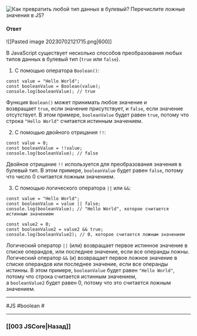 ![Как превратить любой тип данных в булевый? Перечислите ложные значения в JS?](https://youtu.be/CjdCxxqObaM?t=368)

#### Ответ

![[Pasted image 20230702121715.png|600]]

В JavaScript существует несколько способов преобразования любых типов данных в булевый тип (`true` или `false`).

1. С помощью оператора `Boolean()`:

```
const value = "Hello World";
const booleanValue = Boolean(value);
console.log(booleanValue); // true
```

Функция `Boolean()` может принимать любое значение и возвращает `true`, если значение присутствует, и `false`, если значение отсутствует. В этом примере, `booleanValue` будет равен `true`, потому что строка `"Hello World"` считается истинным значением.

2. С помощью двойного отрицания `!!`:

```
const value = 0;
const booleanValue = !!value;
console.log(booleanValue); // false
```

Двойное отрицание `!!` используется для преобразования значения в булевый тип. В этом примере, `booleanValue` будет равен `false`, потому что число 0 считается ложным значением.

3. С помощью логического оператора `||` или `&&`:

```
const value = "Hello World";
const booleanValue = value || false;
console.log(booleanValue); // "Hello World", которое считается истинным значением

const value2 = 0;
const booleanValue2 = value2 && true;
console.log(booleanValue2); // 0, которое считается ложным значением
```

Логический оператор `||` (или) возвращает первое истинное значение в списке операндов, или последнее значение, если все операнды ложны. Логический оператор `&&` (и) возвращает первое ложное значение в списке операндов или последнее значение, если все операнды истинны. В этом примере, `booleanValue` будет равен `"Hello World"`, потому что строка считается истинным значением, а `booleanValue2` будет равен 0, потому что это считается ложным значением.

___
#JS #boolean #

___

### [[003 JSCore|Назад]]